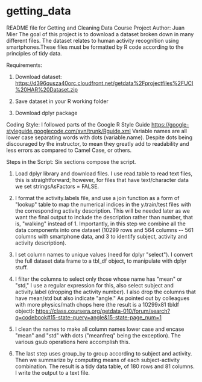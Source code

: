 # getting_data
README file for Getting and Cleaning Data Course Project
Author: Juan Mier
The goal of this project is to download a dataset broken down in many different files. The dataset relates to human activity recognition using smartphones.These files must be formatted by R code according to the principles of tidy data.

Requirements:
1. Download dataset: https://d396qusza40orc.cloudfront.net/getdata%2Fprojectfiles%2FUCI%20HAR%20Dataset.zip 

2. Save dataset in your R working folder

3. Download dplyr package

Coding Style: 
I followed parts of the Google R Style Guide https://google-styleguide.googlecode.com/svn/trunk/Rguide.xml
Variable names are all lower case separating words with dots (variable.name). Despite dots being discouraged by the instructor, to mean they greatly add to readability and less errors as compared to Camel Case, or others.

Steps in the Script:
Six sections compose the script.
1. Load dplyr library and download files. I use read.table to read text files, this is straightforward; however, for files that have text/character data we set stringsAsFactors = FALSE.

2. I format the activity.labels file, and use a join function as a form of "lookup" table to map the numerical indices in the y.train/test files with the corresponding activity description. This will be needed later as we want the final output to include the description rather than number, that is, "walking" instead of 1. Importantly, in this step we combine all the data components into one dataset (10299 rows and 564 columns -- 561 columns with smartphone data, and 3 to identify subject, activity and activity description).

3. I set column names to unique values (need for dplyr "select"). I convert the full dataset data frame to a tbl_df object, to manipulate with dplyr stuff.

4. I filter the columns to select only those whose name has "mean" or "std," I use a regular expression for this, also select subject and activity.label (dropping the activity number). I also drop the columns that have mean/std but also indicate "angle." As pointed out by colleagues with more physics/math chops here (the result is a 10299x81 tbldf object): https://class.coursera.org/getdata-010/forum/search?q=codebook#15-state-query=angle&15-state-page_num=1

5. I clean the names to make all column names lower case and encase "mean" and "std" with dots ("meanfreq" being the exception). The various gsub operations here accomplish this.

6. The last step uses group_by to group according to subject and activity. Then we summarize by computing means of each subject-activity combination. The result is a tidy data table, of 180 rows and 81 columns. I write the output to a text file.
